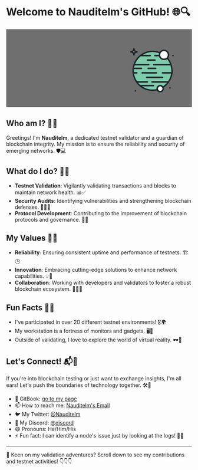 # Welcome to Nauditelm's GitHub! 🌐🔍

<img src="https://raw.githubusercontent.com/Nauditelm/profile_photos/main/Nauditelm-BG.png">

## Who am I? 🧐🔧
Greetings! I'm **Nauditelm**, a dedicated testnet validator and a guardian of blockchain integrity. My mission is to ensure the reliability and security of emerging networks. 🛡️💻

## What do I do? 📡🚀
- **Testnet Validation**: Vigilantly validating transactions and blocks to maintain network health. 📊✅
- **Security Audits**: Identifying vulnerabilities and strengthening blockchain defenses. 🕵️‍♂️🔐
- **Protocol Development**: Contributing to the improvement of blockchain protocols and governance. 🧬📝

## My Values 🤝🌟
- **Reliability**: Ensuring consistent uptime and performance of testnets. 🏗️🕒
- **Innovation**: Embracing cutting-edge solutions to enhance network capabilities. 💡🚀
- **Collaboration**: Working with developers and validators to foster a robust blockchain ecosystem. 👨‍💻🤲

## Fun Facts 🎢😆
- I've participated in over 20 different testnet environments! 🎖️🌍
- My workstation is a fortress of monitors and gadgets. 🖥️🔭
- Outside of validating, I love to explore the world of virtual reality. 🕶️🌌

## Let's Connect! 📬🤝
If you're into blockchain testing or just want to exchange insights, I'm all ears! Let's push the boundaries of technology together. 🛠️🔗

- 📘 GitBook: [go to my page](https://nauditelm.gitbook.io/)
- 📫 How to reach me: [Nauditelm's Email](mailto:estherugochi303@gmail.com)
- 🐦 My Twitter: [@Nauditelm](https://x.com/Nauditelm)
- 🔷 My Discord: [@discord](https://discord.com/users/846391772590112778)
- 😄 Pronouns: He/Him/His
- ⚡ Fun fact: I can identify a node's issue just by looking at the logs! 📜👀

---

👀 Keen on my validation adventures? Scroll down to see my contributions and testnet activities! 👇👇👇
